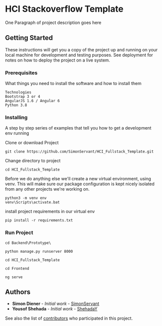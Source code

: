 # HCI Stackoverflow Template

One Paragraph of project description goes here

## Getting Started

These instructions will get you a copy of the project up and running on your local machine for development and testing purposes. See deployment for notes on how to deploy the project on a live system.

### Prerequisites

What things you need to install the software and how to install them

```
Technologies
Bootstrap 3 or 4
AngularJS 1.6 / Angular 6
Python 3.8
```

### Installing

A step by step series of examples that tell you how to get a development env running

Clone or download Project

```
git clone https://github.com/SimonServant/HCI_Fullstack_Template.git
```

Change directory to project

```
cd HCI_Fullstack_Template
```

Before we do anything else we'll create a new virtual environment, using venv. This will make sure our package configuration is kept nicely isolated from any other projects we're working on.

```
python3 -m venv env
venv\Scripts\activate.bat
```
install project requirements in our virtual env

```
pip install -r requirements.txt 
```
### Run Project

```
cd Backend\Prototype\

python manage.py runserver 8000

cd HCI_Fullstack_Template

cd Frontend

ng serve
```

## Authors

* **Simon Diener** - *Initial work* - [SimonServant](https://github.com/SimonServant)
* **Yousof Shehada** - *Initial work* - [ShehadaY](https://github.com/ShehadaY)

See also the list of [contributors](https://github.com//SimonServant/HCI_Fullstack_Template/contributors) who participated in this project.

